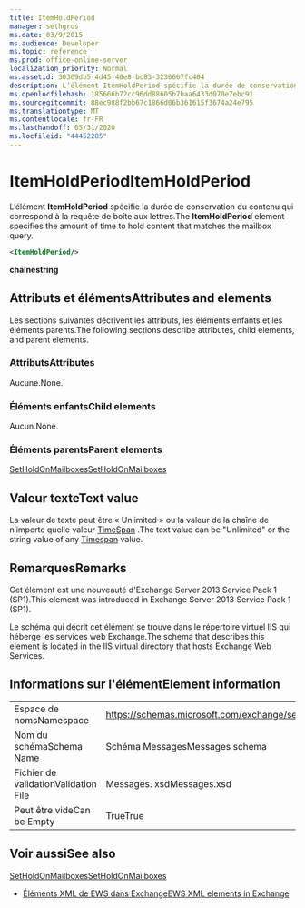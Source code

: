 ```yaml
---
title: ItemHoldPeriod
manager: sethgros
ms.date: 03/9/2015
ms.audience: Developer
ms.topic: reference
ms.prod: office-online-server
localization_priority: Normal
ms.assetid: 30369db5-4d45-40e8-bc83-3236667fc404
description: L’élément ItemHoldPeriod spécifie la durée de conservation du contenu qui correspond à la requête de boîte aux lettres.
ms.openlocfilehash: 185666b72cc96dd88605b7baa6433d070e7ebc91
ms.sourcegitcommit: 88ec988f2bb67c1866d06b361615f3674a24e795
ms.translationtype: MT
ms.contentlocale: fr-FR
ms.lasthandoff: 05/31/2020
ms.locfileid: "44452285"
---
```

# <a name="itemholdperiod"></a><span data-ttu-id="c2a89-103">ItemHoldPeriod</span><span class="sxs-lookup"><span data-stu-id="c2a89-103">ItemHoldPeriod</span></span>

<span data-ttu-id="c2a89-104">L’élément **ItemHoldPeriod** spécifie la durée de conservation du contenu qui correspond à la requête de boîte aux lettres.</span><span class="sxs-lookup"><span data-stu-id="c2a89-104">The **ItemHoldPeriod** element specifies the amount of time to hold content that matches the mailbox query.</span></span> 
  
```XML
<ItemHoldPeriod/>
```

 <span data-ttu-id="c2a89-105">**chaîne**</span><span class="sxs-lookup"><span data-stu-id="c2a89-105">**string**</span></span>
## <a name="attributes-and-elements"></a><span data-ttu-id="c2a89-106">Attributs et éléments</span><span class="sxs-lookup"><span data-stu-id="c2a89-106">Attributes and elements</span></span>

<span data-ttu-id="c2a89-107">Les sections suivantes décrivent les attributs, les éléments enfants et les éléments parents.</span><span class="sxs-lookup"><span data-stu-id="c2a89-107">The following sections describe attributes, child elements, and parent elements.</span></span>
  
### <a name="attributes"></a><span data-ttu-id="c2a89-108">Attributs</span><span class="sxs-lookup"><span data-stu-id="c2a89-108">Attributes</span></span>

<span data-ttu-id="c2a89-109">Aucune.</span><span class="sxs-lookup"><span data-stu-id="c2a89-109">None.</span></span>
  
### <a name="child-elements"></a><span data-ttu-id="c2a89-110">Éléments enfants</span><span class="sxs-lookup"><span data-stu-id="c2a89-110">Child elements</span></span>

<span data-ttu-id="c2a89-111">Aucun.</span><span class="sxs-lookup"><span data-stu-id="c2a89-111">None.</span></span>
  
### <a name="parent-elements"></a><span data-ttu-id="c2a89-112">Éléments parents</span><span class="sxs-lookup"><span data-stu-id="c2a89-112">Parent elements</span></span>

[<span data-ttu-id="c2a89-113">SetHoldOnMailboxes</span><span class="sxs-lookup"><span data-stu-id="c2a89-113">SetHoldOnMailboxes</span></span>](setholdonmailboxes.md)
  
## <a name="text-value"></a><span data-ttu-id="c2a89-114">Valeur texte</span><span class="sxs-lookup"><span data-stu-id="c2a89-114">Text value</span></span>

<span data-ttu-id="c2a89-115">La valeur de texte peut être « Unlimited » ou la valeur de la chaîne de n’importe quelle valeur [TimeSpan](https://msdn.microsoft.com/library/1ecy8h51%28v=vs.110%29.aspx) .</span><span class="sxs-lookup"><span data-stu-id="c2a89-115">The text value can be "Unlimited" or the string value of any [Timespan](https://msdn.microsoft.com/library/1ecy8h51%28v=vs.110%29.aspx) value.</span></span> 
  
## <a name="remarks"></a><span data-ttu-id="c2a89-116">Remarques</span><span class="sxs-lookup"><span data-stu-id="c2a89-116">Remarks</span></span>

<span data-ttu-id="c2a89-117">Cet élément est une nouveauté d'Exchange Server 2013 Service Pack 1 (SP1).</span><span class="sxs-lookup"><span data-stu-id="c2a89-117">This element was introduced in Exchange Server 2013 Service Pack 1 (SP1).</span></span>
  
<span data-ttu-id="c2a89-118">Le schéma qui décrit cet élément se trouve dans le répertoire virtuel IIS qui héberge les services web Exchange.</span><span class="sxs-lookup"><span data-stu-id="c2a89-118">The schema that describes this element is located in the IIS virtual directory that hosts Exchange Web Services.</span></span>
  
## <a name="element-information"></a><span data-ttu-id="c2a89-119">Informations sur l'élément</span><span class="sxs-lookup"><span data-stu-id="c2a89-119">Element information</span></span>

|||
|:-----|:-----|
|<span data-ttu-id="c2a89-120">Espace de noms</span><span class="sxs-lookup"><span data-stu-id="c2a89-120">Namespace</span></span>  <br/> |https://schemas.microsoft.com/exchange/services/2006/messages  <br/> |
|<span data-ttu-id="c2a89-121">Nom du schéma</span><span class="sxs-lookup"><span data-stu-id="c2a89-121">Schema Name</span></span>  <br/> |<span data-ttu-id="c2a89-122">Schéma Messages</span><span class="sxs-lookup"><span data-stu-id="c2a89-122">Messages schema</span></span>  <br/> |
|<span data-ttu-id="c2a89-123">Fichier de validation</span><span class="sxs-lookup"><span data-stu-id="c2a89-123">Validation File</span></span>  <br/> |<span data-ttu-id="c2a89-124">Messages. xsd</span><span class="sxs-lookup"><span data-stu-id="c2a89-124">Messages.xsd</span></span>  <br/> |
|<span data-ttu-id="c2a89-125">Peut être vide</span><span class="sxs-lookup"><span data-stu-id="c2a89-125">Can be Empty</span></span>  <br/> |<span data-ttu-id="c2a89-126">True</span><span class="sxs-lookup"><span data-stu-id="c2a89-126">True</span></span>  <br/> |
   
## <a name="see-also"></a><span data-ttu-id="c2a89-127">Voir aussi</span><span class="sxs-lookup"><span data-stu-id="c2a89-127">See also</span></span>



[<span data-ttu-id="c2a89-128">SetHoldOnMailboxes</span><span class="sxs-lookup"><span data-stu-id="c2a89-128">SetHoldOnMailboxes</span></span>](setholdonmailboxes.md)


- [<span data-ttu-id="c2a89-129">Éléments XML de EWS dans Exchange</span><span class="sxs-lookup"><span data-stu-id="c2a89-129">EWS XML elements in Exchange</span></span>](ews-xml-elements-in-exchange.md)

